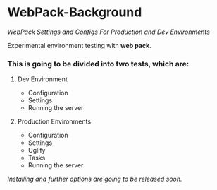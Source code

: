 # WebPack-Background

*WebPack Settings and Configs For Production and Dev Environments*

Experimental environment testing with **web pack**.

### This is going to be divided into two tests, which are:

1. Dev Environment

   * Configuration
   * Settings
   * Running the server

2. Production Environments

   * Configuration
   * Settings
   * Uglify
   * Tasks
   * Running the server

*Installing and further options are going to be released soon.*
